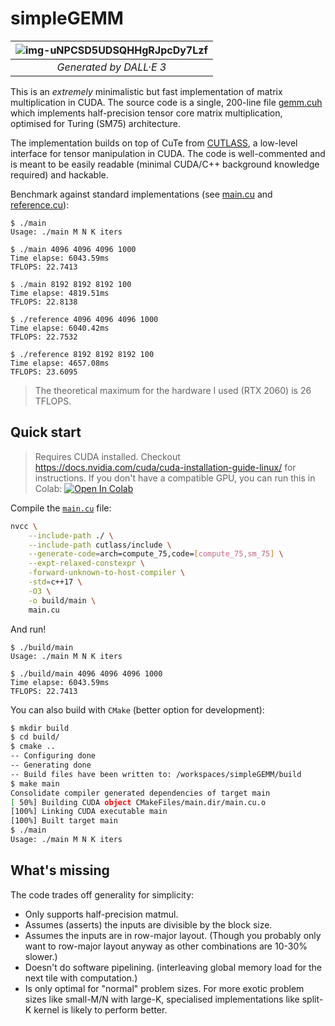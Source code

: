 # simpleGEMM

| ![img-uNPCSD5UDSQHHgRJpcDy7Lzf](https://github.com/andylolu2/simpleGEMM/assets/66584117/5def8c80-9e51-49ee-ba1f-9538e072083e) | 
|:--:| 
| *Generated by DALL·E 3* |

This is an *extremely* minimalistic but fast implementation of matrix multiplication in CUDA. The source code is a single, 200-line file [gemm.cuh](gemm.cuh) which implements half-precision tensor core matrix multiplication, optimised for Turing (SM75) architecture. 

The implementation builds on top of CuTe from [CUTLASS](https://github.com/NVIDIA/cutlass), a low-level interface for tensor manipulation in CUDA. The code is well-commented and is meant to be easily readable (minimal CUDA/C++ background knowledge required) and hackable.

Benchmark against standard implementations (see [main.cu](main.cu) and [reference.cu](test/reference.cu)):
```
$ ./main
Usage: ./main M N K iters

$ ./main 4096 4096 4096 1000
Time elapse: 6043.59ms
TFLOPS: 22.7413

$ ./main 8192 8192 8192 100
Time elapse: 4819.51ms
TFLOPS: 22.8138

$ ./reference 4096 4096 4096 1000
Time elapse: 6040.42ms
TFLOPS: 22.7532

$ ./reference 8192 8192 8192 100
Time elapse: 4657.08ms
TFLOPS: 23.6095
```
> The theoretical maximum for the hardware I used (RTX 2060) is 26 TFLOPS.

## Quick start

> Requires CUDA installed. Checkout https://docs.nvidia.com/cuda/cuda-installation-guide-linux/ for instructions.
> If you don't have a compatible GPU, you can run this in Colab:
> <a target="_blank" href="https://colab.research.google.com/github/andylolu2/simpleGEMM/blob/master/colab/simpleGEMM.ipynb">
>  <img src="https://colab.research.google.com/assets/colab-badge.svg" alt="Open In Colab"/>
> </a>

Compile the [`main.cu`](main.cu) file:
```bash
nvcc \
    --include-path ./ \
    --include-path cutlass/include \
    --generate-code=arch=compute_75,code=[compute_75,sm_75] \
    --expt-relaxed-constexpr \
    -forward-unknown-to-host-compiler \
    -std=c++17 \
    -O3 \
    -o build/main \
    main.cu
```

And run!
```
$ ./build/main
Usage: ./main M N K iters

$ ./build/main 4096 4096 4096 1000
Time elapse: 6043.59ms
TFLOPS: 22.7413
```

You can also build with `CMake` (better option for development):
```bash
$ mkdir build
$ cd build/
$ cmake ..
-- Configuring done
-- Generating done
-- Build files have been written to: /workspaces/simpleGEMM/build
$ make main 
Consolidate compiler generated dependencies of target main
[ 50%] Building CUDA object CMakeFiles/main.dir/main.cu.o
[100%] Linking CUDA executable main
[100%] Built target main
$ ./main
Usage: ./main M N K iters
```

## What's missing

The code trades off generality for simplicity:
- Only supports half-precision matmul.
- Assumes (asserts) the inputs are divisible by the block size.
- Assumes the inputs are in row-major layout. (Though you probably only want to row-major layout anyway as other combinations are 10-30% slower.)
- Doesn't do software pipelining. (interleaving global memory load for the next tile with computation.)
- Is only optimal for "normal" problem sizes. For more exotic problem sizes like small-M/N with large-K, specialised implementations like split-K kernel is likely to perform better.
